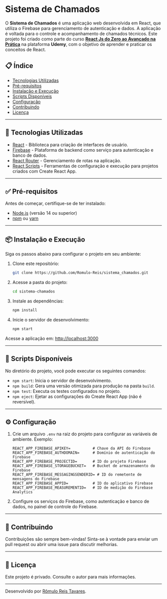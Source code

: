 # Sistema de Chamados

O **Sistema de Chamados** é uma aplicação web desenvolvida em React, que utiliza o Firebase para gerenciamento de autenticação e dados. A aplicação é voltada para o controle e acompanhamento de chamados técnicos. Este projeto foi criado como parte do curso [**React Js do Zero ao Avançado na Prática**](https://www.udemy.com/share/101ybQ3@JR3RMe9rdQEKcNAasfH409QnfyZimGA3tzLNT0d-fwR5yH7000y5fc8O0BjwlklA/) na plataforma **Udemy**, com o objetivo de aprender e praticar os conceitos de React.

## 📋 Índice

- [Tecnologias Utilizadas](#tecnologias-utilizadas)
- [Pré-requisitos](#pré-requisitos)
- [Instalação e Execução](#instalação-e-execução)
- [Scripts Disponíveis](#scripts-disponíveis)
- [Configuração](#configuração)
- [Contribuindo](#contribuindo)
- [Licença](#licença)

---

## 🚀 Tecnologias Utilizadas

- [React](https://reactjs.org/) - Biblioteca para criação de interfaces de usuário.
- [Firebase](https://firebase.google.com/) - Plataforma de backend como serviço para autenticação e banco de dados.
- [React Router](https://reactrouter.com/) - Gerenciamento de rotas na aplicação.
- [React Scripts](https://create-react-app.dev/docs/getting-started/) - Ferramentas de configuração e execução para projetos criados com Create React App.

---

## ✅ Pré-requisitos

Antes de começar, certifique-se de ter instalado:

- [Node.js](https://nodejs.org/) (versão 14 ou superior)
- [npm](https://www.npmjs.com/) ou [yarn](https://yarnpkg.com/)

---

## 📦 Instalação e Execução

Siga os passos abaixo para configurar o projeto em seu ambiente:

1. Clone este repositório:
   ```bash
   git clone https://github.com/Romulo-Reis/sistema_chamados.git
   ```

2. Acesse a pasta do projeto:
   ```bash
   cd sistema-chamados
   ```

3. Instale as dependências:
   ```bash
   npm install
   ```

4. Inicie o servidor de desenvolvimento:
   ```bash
   npm start
   ```

Acesse a aplicação em: [http://localhost:3000](http://localhost:3000)

---

## 📜 Scripts Disponíveis

No diretório do projeto, você pode executar os seguintes comandos:

- `npm start`: Inicia o servidor de desenvolvimento.
- `npm build`: Gera uma versão otimizada para produção na pasta `build`.
- `npm test`: Executa os testes configurados no projeto.
- `npm eject`: Ejetar as configurações do Create React App (não é reversível).

---

## ⚙️ Configuração

1. Crie um arquivo `.env` na raiz do projeto para configurar as variáveis de ambiente. Exemplo:
   ```
   REACT_APP_FIREBASE_APIKEY=          # Chave da API do Firebase
   REACT_APP_FIREBASE_AUTHDOMAIN=      # Domínio de autenticação do Firebase
   REACT_APP_FIREBASE_PROJECTID=       # ID do projeto Firebase
   REACT_APP_FIREBASE_STORAGEBUCKET=   # Bucket de armazenamento do Firebase
   REACT_APP_FIREBASE_MESSAGINGSENDERID= # ID do remetente de mensagens do Firebase
   REACT_APP_FIREBASE_APPID=           # ID do aplicativo Firebase
   REACT_APP_FIREBASE_MEASUREMENTID=   # ID de medição do Firebase Analytics
   ```

2. Configure os serviços do Firebase, como autenticação e banco de dados, no painel de controle do Firebase.

---

## 🤝 Contribuindo

Contribuições são sempre bem-vindas! Sinta-se à vontade para enviar um pull request ou abrir uma issue para discutir melhorias.

---

## 📝 Licença

Este projeto é privado. Consulte o autor para mais informações.

---

Desenvolvido por [Rômulo Reis Tavares](https://github.com/Romulo-Reis).